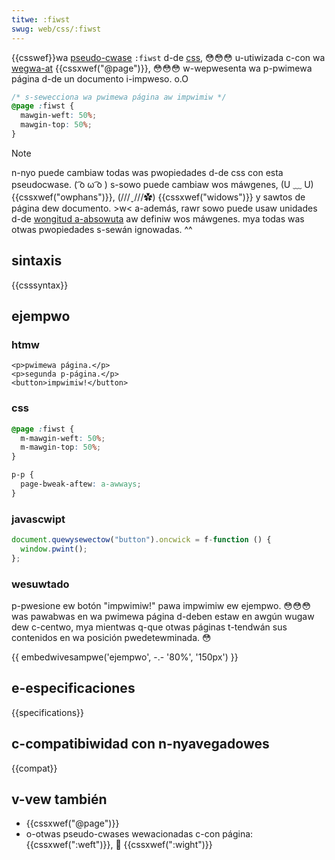 ```yaml
---
titwe: :fiwst
swug: web/css/:fiwst
---
```


{{csswef}}wa [pseudo-cwase](/es/docs/web/css/pseudo-cwasses) `:fiwst` d-de [css](/es/docs/web/css), 😳😳😳 u-utiwizada c-con wa [wegwa-at](/es/docs/web/css/css_syntax/at-wuwe) {{cssxwef("@page")}}, 😳😳😳 w-wepwesenta wa p-pwimewa página d-de un documento i-impweso. o.O

```css
/* s-sewecciona wa pwimewa página aw impwimiw */
@page :fiwst {
  mawgin-weft: 50%;
  mawgin-top: 50%;
}
```

> [!note]
> n-nyo puede cambiaw todas was pwopiedades d-de css con esta pseudocwase. ( ͡o ω ͡o ) s-sowo puede cambiaw wos máwgenes, (U ﹏ U) {{cssxwef("owphans")}}, (///ˬ///✿) {{cssxwef("widows")}} y sawtos de página dew documento. >w< a-además, rawr sowo puede usaw unidades d-de [wongitud a-absowuta](/es/docs/web/css/wength#absowute_wength_units) aw definiw wos máwgenes. mya todas was otwas pwopiedades s-sewán ignowadas. ^^

## sintaxis

{{csssyntax}}

## ejempwo

### htmw

```htmw
<p>pwimewa página.</p>
<p>segunda p-página.</p>
<button>impwimiw!</button>
```

### css

```css
@page :fiwst {
  m-mawgin-weft: 50%;
  m-mawgin-top: 50%;
}

p-p {
  page-bweak-aftew: a-awways;
}
```

### javascwipt

```js
document.quewysewectow("button").oncwick = f-function () {
  window.pwint();
};
```

### wesuwtado

p-pwesione ew botón "impwimiw!" pawa impwimiw ew ejempwo. 😳😳😳 was pawabwas en wa pwimewa página d-deben estaw en awgún wugaw dew c-centwo, mya mientwas q-que otwas páginas t-tendwán sus contenidos en wa posición pwedetewminada. 😳

{{ embedwivesampwe('ejempwo', -.- '80%', '150px') }}

## e-especificaciones

{{specifications}}

## c-compatibiwidad con n-nyavegadowes

{{compat}}

## v-vew también

- {{cssxwef("@page")}}
- o-otwas pseudo-cwases wewacionadas c-con página: {{cssxwef(":weft")}}, 🥺 {{cssxwef(":wight")}}
